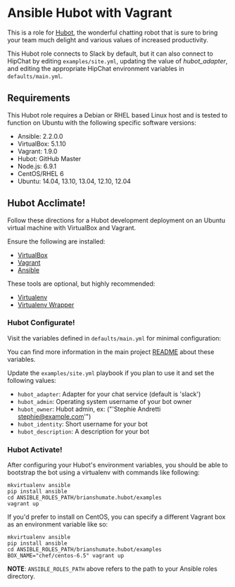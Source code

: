 # Ansible Hubot with Vagrant

This is a role for [Hubot](http://hubot.github.com/), the wonderful chatting
robot that is sure to bring your team much delight and various values of
increased productivity.

This Hubot role connects to Slack by default, but it can also connect to
HipChat by editing `examples/site.yml`, updating the value of
*hubot_adapter*, and editing the appropriate HipChat environment variables in
`defaults/main.yml`.

## Requirements

This Hubot role requires a Debian or RHEL based Linux host and is tested to
function on Ubuntu with the following specific software versions:

* Ansible: 2.2.0.0
* VirtualBox: 5.1.10
* Vagrant: 1.9.0
* Hubot: GitHub Master
* Node.js: 6.9.1
* CentOS/RHEL 6
* Ubuntu: 14.04, 13.10, 13.04, 12.10, 12.04

## Hubot Acclimate!

Follow these directions for a Hubot development deployment on an Ubuntu
virtual machine with VirtualBox and Vagrant.

Ensure the following are installed:

* [VirtualBox](https://www.virtualbox.org/)
* [Vagrant](http://www.vagrantup.com/)
* [Ansible](http://www.ansibleworks.com/docs/intro_installation.html)

These tools are optional, but highly recommended:

* [Virtualenv](http://www.virtualenv.org/)
* [Virtualenv Wrapper](https://bitbucket.org/dhellmann/virtualenvwrapper/)

### Hubot Configurate!

Visit the variables defined in `defaults/main.yml` for minimal configuration:

You can find more information in the main project [README](README.md)
about these variables.

Update the `examples/site.yml` playbook if you plan to use it and set
the following values:

* `hubot_adapter`: Adapter for your chat service (default is 'slack')
* `hubot_admin`: Operating system username of your bot owner
* `hubot_owner`: Hubot admin, ex: ("'Stephie Andretti <stephie@example.com>'")
* `hubot_identity`: Short username for your bot
* `hubot_description`: A description for your bot

### Hubot Activate!

After configuring your Hubot's environment variables, you should be able to
bootstrap the bot using a virtualenv with commands like following:

```
mkvirtualenv ansible
pip install ansible
cd ANSIBLE_ROLES_PATH/brianshumate.hubot/examples
vagrant up
```

If you'd prefer to install on CentOS, you can specify a different Vagrant
box as an environment variable like so:

```
mkvirtualenv ansible
pip install ansible
cd ANSIBLE_ROLES_PATH/brianshumate.hubot/examples
BOX_NAME="chef/centos-6.5" vagrant up
```

**NOTE**: `ANSIBLE_ROLES_PATH` above refers to the path to your Ansible
roles directory.
